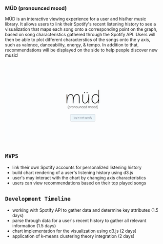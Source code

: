 ### MÜD (pronounced mood)

MÜD is an interactive viewing experience for a user and his/her music library. It allows users to link their Spotify's recent listening history to see a visualization that maps each song onto a corresponding point on the graph, based on song characteristics gathered through the Spotify API. Users will then be able to plot different characterstics of the songs onto the y axis, such as valence, danceability, energy, & tempo. In addition to that, recommendations will be displayed on the side to help people discover new music!

![gif](https://github.com/lilwanngg/mud/blob/master/public/ezgif.com-gif-maker%20(1).gif)

## `MVPS`
* link their own Spotify accounts for personalized listening history
* build chart rendering of a user's listening history using d3.js
* user's may interact with the chart by changing axis characteristics
* users can view recommendations based on their top played songs 


## `Development Timeline`
* working with Spotify API to gather data and determine key attributes (1.5 days)
* parse through data for a user's recent history to gather all relevant information (1.5 days)
* chart implementation for the visualization using d3.js (2 days)
* application of k-means clustering theory integration (2 days)

